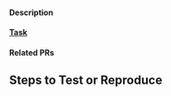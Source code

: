 <!--
How to structure the PR title:
Brief description of your change
-->
#### Description
<!-- Write a brief paragraph that provides the overview and context of the changes being made. -->

#### [Task](task_url)

#### Related PRs
<!-- Link to any PRs that are related to this one. -->
<!-- A related PR could be changes in a gem that is being update or an API change in another project this PR depends on. -->
<!-- [repo#pull](github link) -->

## Steps to Test or Reproduce
<!-- Write a brief paragr